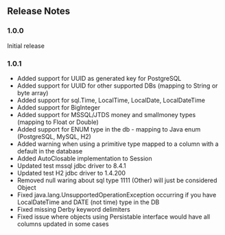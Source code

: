 ## Release Notes

### 1.0.0 

Initial release

### 1.0.1

* Added support for UUID as generated key for PostgreSQL 
* Added support for UUID for other supported DBs (mapping to String or byte array)
* Added support for sql.Time, LocalTime, LocalDate, LocalDateTime
* Added support for BigInteger
* Added support for MSSQL/JTDS money and smallmoney types (mapping to Float or Double)
* Added support for ENUM type in the db - mapping to Java enum (PostgreSQL, MySQL, H2)  
* Added warning when using a primitive type mapped to a column with a default in the database
* Added AutoClosable implementation to Session  
* Updated test mssql jdbc driver to 8.4.1
* Updated test H2 jdbc driver to 1.4.200
* Removed null waring about sql type 1111 (Other) will just be considered Object
* Fixed java.lang.UnsupportedOperationException occurring if you have LocalDateTime and DATE (not time) type in the DB
* Fixed missing Derby keyword delimiters
* Fixed issue where objects using Persistable interface would have all columns updated in some cases






